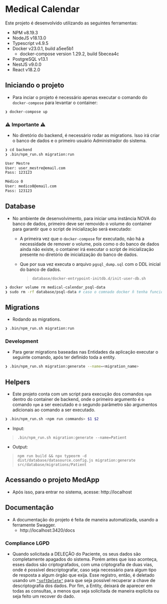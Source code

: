 # Medical Calendar

Este projeto é desenvolvido utilizando as seguintes ferramentas:

- NPM v8.19.3
- NodeJS v18.13.0
- Typescript v4.9.5
- Docker v23.0.1, build a5ee5b1
  - docker-compose version 1.29.2, build 5becea4c
- PostgreSQL v13.1
- NestJS v9.0.0
- React v18.2.0

## Iniciando o projeto

- Para inciar o projeto é necessário apenas executar o comando do `docker-compose` para levantar o container:

```bash
❯ docker-compose up
```

### ⚠️ Importante ⚠️

- No diretório do backend, é necessário rodar as migrations. Isso irá criar o banco de dados e o primeiro usuário Administrador do sistema.

```bash
❯ cd backend
❯ .bin/npm_run.sh migration:run
```

```txt
User Mestre
User: user_mestre@email.com
Pass: 123123

Médico 0
User: medico0@email.com
Pass: 123123
```

## Database

- No ambiente de desenvolvimento, para iniciar uma instância NOVA do banco de dados, primeiro deve ser removido o volume do container para garantir que o script de inicialização será executado:

  - A primeira vez que o `docker-compose` for executado, não há a necessidade de remover o volume, pois como o do banco de dados ainda não existe, o container irá executar o script de inicialização presente no diretório de inicialização do banco de dados.
  - Que por sua vez executa o arquivo `pgsql_dump.sql` com o DDL inicial do banco de dados.

    > `database/docker-entrypoint-initdb.d/init-user-db.sh`

```bash
❯ docker volume rm medical-calendar_psql-data
❯ sudo rm -rf database/psql-data # caso o comnado docker ñ tenha funcionado
```

## Migrations

- Rodando as migrations.

```bash
❯ .bin/npm_run.sh migration:run
```

### Development

- Para gerar migrations baseadas nas Entidades da aplicação executar o seguinte comando, após ter definido toda a entity.

```bash
❯ .bin/npm_run.sh migration:generate --name=<migration_name>
```

## Helpers

- Este projeto conta com um script para execução dos comandos `npm` dentro do container de backend, onde o primeiro argumento é o comando `npm` a ser executado e o segundo parâmetro são argumentos adicionais ao comando a ser executado.

```bash
❯ .bin/npm_run.sh <npm run commands> $1 $2
```

- Input:

> `.bin/npm_run.sh migration:generate --name=Patient`

- Output:

> `npm run build && npx typeorm -d dist/database/datasource.config.js migration:generate src/database/migrations/Patient`

## Acessando o projeto MedApp

- Após isso, para entrar no sistema, acesse: http://localhost

## Documentação

- A documentação do projeto é feita de maneira automatizada, usando a ferramente Swagger.
  - http://localhost:3420/docs

### Compliance LGPD

- Quando solicitada a DELEÇÃO do Paciente, os seus dados são completamente apagados do sistema. Porém
  antes que isso aconteça, esses dados são criptografados, com uma criptografia de duas vias, onde é possível
  descriptografar, caso seja necessário para algum tipo de resposta a algum órgão que exija. Esse registro, então,
  é deletado usando um [`"softDelete"`](https://typeorm.io/delete-query-builder#soft-delete) para que seja possível recuperar a chave de descriptografia dos dados. Por fim, a Entity,
  deixará de aparecer em todas as consultas, a menos que seja solicitada de maneira explícita ou seja feito um recover do dado.
